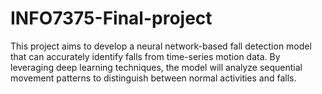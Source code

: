 # INFO7375-Final-project
This project aims to develop a neural network-based fall detection model that can accurately identify falls from time-series motion  data. By leveraging deep learning techniques, the model will analyze sequential movement patterns to distinguish between normal  activities and falls. 
